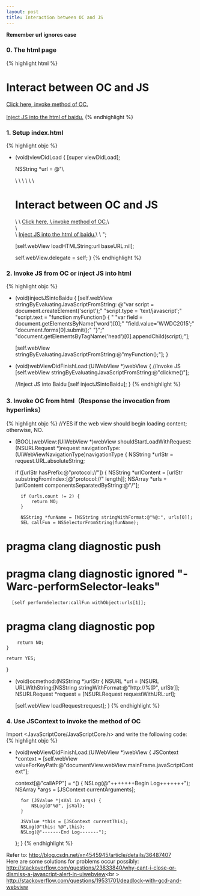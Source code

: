 ```yaml
---
layout: post
title: Interaction between OC and JS
---
```


**Remember url ignores case**

### 0. The html page

{% highlight html %}
<html>
<head>
    <meta xmlns="http://www.w3.org/1999/xhtml" http-equiv="Content-Type"
    content="text/html; charset=utf-8" />
    <title>The html which UIWebView will jump into</title>
    <script Type='text/javascript'>
        function clickme() {
            alert('Click me');
        }
    </script>
</head>
<body>
    <h1>Interact between OC and JS</h1>
    <!-- Customize the protocol that calling OC -->
    <a href="protocol://ocmethod/geekrrk.github.io">Click here,
    invoke method of OC.</a>
    <br/>
    <br/>
    <a href="http://m.baidu.com">Inject JS into the html of baidu.</a>
</body>
</html>
{% endhighlight %}

### 1. Setup index.html

{% highlight objc %}
- (void)viewDidLoad {
    [super viewDidLoad];

    NSString *url = @"<html>\
    <head>\
    <meta xmlns=\"http://www.w3.org/1999/xhtml\" http-equiv=\"Content-Type\"\
    content=\"text/html; charset=utf-8\" />\
    <title>The html which UIWebView will jump into</title>\
    <script Type='text/javascript'>\
    function clickme() {\
        alert('Click me');\
    }\
    </script>\
    </head>\
    <body>\
    <h1>Interact between OC and JS</h1>\
    <!-- Customize the protocol that calling OC -->\
    <a href=\"protocol://ocmethod/geekrrk.github.io\">Click here, \
    invoke method of OC.</a>\
    <br/>\
    <br/>\
    <a href=\"http://m.baidu.com\">Inject JS into the html of baidu.</a>\
    </body>\
    </html>";

    [self.webView loadHTMLString:url baseURL:nil];

    self.webView.delegate = self;
}
{% endhighlight %}

### 2. Invoke JS from OC or inject JS into html

{% highlight objc %}
- (void)injectJSintoBaidu {
	[self.webView
   stringByEvaluatingJavaScriptFromString:
   @"var script = document.createElement('script');"
	 "script.type = 'text/javascript';"
	 "script.text = \"function myFunction() { "
	 "var field = document.getElementsByName('word')[0];"
	 "field.value='WWDC2015';"
	 "document.forms[0].submit();"
	 "}\";"
	 "document.getElementsByTagName('head')[0].appendChild(script);"];

	[self.webView stringByEvaluatingJavaScriptFromString:@"myFunction();"];
}

- (void)webViewDidFinishLoad:(UIWebView *)webView {
    //Invoke JS
    [self.webView stringByEvaluatingJavaScriptFromString:@"clickme()"];

    //Inject JS into Baidu
    [self injectJSintoBaidu];
}
{% endhighlight %}

### 3. Invoke OC from html（Response the invocation from hyperlinks）

{% highlight objc %}
//YES if the web view should begin loading content; otherwise, NO.
- (BOOL)webView:(UIWebView *)webView
shouldStartLoadWithRequest:(NSURLRequest *)request
            navigationType:(UIWebViewNavigationType)navigationType {
	NSString *urlStr = request.URL.absoluteString;

	if ([urlStr hasPrefix:@"protocol://"]) {
		NSString *urlContent = [urlStr substringFromIndex:[@"protocol://" length]];
		NSArray *urls = [urlContent componentsSeparatedByString:@"/"];

		if (urls.count != 2) {
			return NO;
		}

		NSString *funName = [NSString stringWithFormat:@"%@:", urls[0]];
		SEL callFun = NSSelectorFromString(funName);
# pragma clang diagnostic push
# pragma clang diagnostic ignored "-Warc-performSelector-leaks"
	  [self performSelector:callFun withObject:urls[1]];
# pragma clang diagnostic pop
		return NO;
	}

	return YES;
}

- (void)ocmethod:(NSString *)urlStr {
	NSURL *url = [NSURL URLWithString:[NSString
  stringWithFormat:@"http://%@", urlStr]];
	NSURLRequest *request = [NSURLRequest requestWithURL:url];

	[self.webView loadRequest:request];
}
{% endhighlight %}

### 4. Use JSContext to invoke the method of OC
Import <JavaScriptCore/JavaScriptCore.h> and write the following code:
{% highlight objc %}
- (void)webViewDidFinishLoad:(UIWebView *)webView {
    JSContext *context = [self.webView valueForKeyPath:@"documentView.webView.mainFrame.javaScriptContext"];

    context[@"callAPP"] = ^() {
        NSLog(@"+++++++Begin Log+++++++");
        NSArray *args = [JSContext currentArguments];

        for (JSValue *jsVal in args) {
            NSLog(@"%@", jsVal);
        }

        JSValue *this = [JSContext currentThis];
        NSLog(@"this: %@",this);
        NSLog(@"-------End Log-------");
    };
}
{% endhighlight %}

Refer to: <http://blog.csdn.net/xn4545945/article/details/36487407>  
Here are some solutions for problems occur possibly:   <http://stackoverflow.com/questions/23833840/why-cant-i-close-or-dismiss-a-javascript-alert-in-uiwebview><br \>
<http://stackoverflow.com/questions/19531701/deadlock-with-gcd-and-webview>
